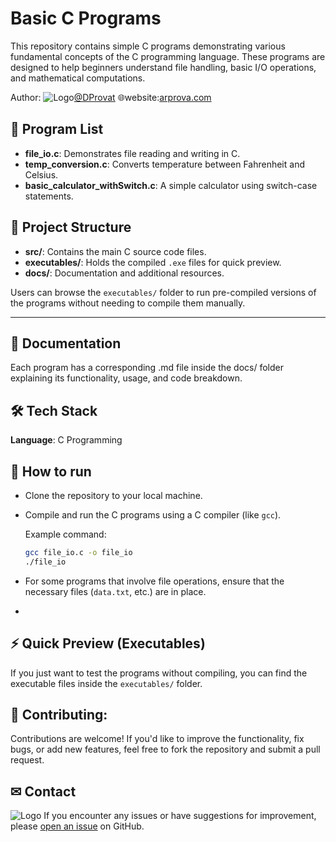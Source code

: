 # Basic C Programs

This repository contains simple C programs demonstrating various fundamental concepts of the C programming language. These programs are designed to help beginners understand file handling, basic I/O operations, and mathematical computations.


Author: 
![Logo](https://arprovat.com/assets/img/favicon.ico)[@DProvat](https://github.com/Provat-14) 
🌐website:[arprova.com](https://arprovat.com) 

## 📌 Program List

- **file_io.c**: Demonstrates file reading and writing in C.
- **temp_conversion.c**: Converts temperature between Fahrenheit and Celsius.
- **basic_calculator_withSwitch.c**: A simple calculator using switch-case statements.

## 📂 Project Structure

- **src/**: Contains the main C source code files.
- **executables/**: Holds the compiled `.exe` files for quick preview.
- **docs/**: Documentation and additional resources.

Users can browse the `executables/` folder to run pre-compiled versions of the programs without needing to compile them manually.

---
## 📜 Documentation
Each program has a corresponding .md file inside the docs/ folder explaining its functionality, usage, and code breakdown.


## 🛠️ Tech Stack

**Language**: C Programming

## 🚀 How to run
-  Clone the repository to your local machine.
-  Compile and run the C programs using a C compiler (like `gcc`).
   
   Example command:
   ```bash
   gcc file_io.c -o file_io
   ./file_io
- For some programs that involve file operations, ensure that the necessary files (`data.txt`, etc.) are in place.
- 
## ⚡ Quick Preview (Executables)
If you just want to test the programs without compiling, you can find the executable files inside the `executables/` folder.

## 🤝 Contributing:

Contributions are welcome! If you'd like to improve the functionality, fix bugs, or add new features, feel free to fork the repository and submit a pull request.


## ✉ Contact

![Logo](https://arprovat.com/assets/img/favicon.ico)
If you encounter any issues or have suggestions for improvement, please [open an issue](https://github.com/Provat-14/basic_c_programs/issues/new)
 on GitHub.
